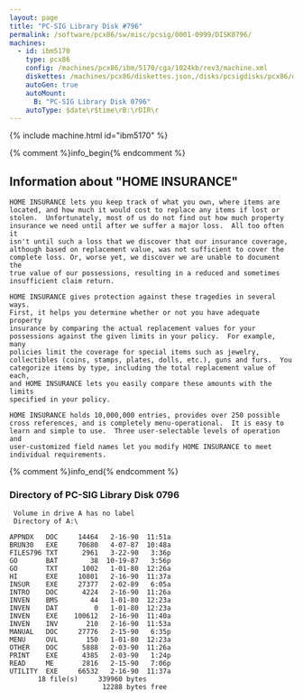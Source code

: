 ```yaml
---
layout: page
title: "PC-SIG Library Disk #796"
permalink: /software/pcx86/sw/misc/pcsig/0001-0999/DISK0796/
machines:
  - id: ibm5170
    type: pcx86
    config: /machines/pcx86/ibm/5170/cga/1024kb/rev3/machine.xml
    diskettes: /machines/pcx86/diskettes.json,/disks/pcsigdisks/pcx86/diskettes.json
    autoGen: true
    autoMount:
      B: "PC-SIG Library Disk 0796"
    autoType: $date\r$time\rB:\rDIR\r
---
```


{% include machine.html id="ibm5170" %}

{% comment %}info_begin{% endcomment %}

## Information about "HOME INSURANCE"

    HOME INSURANCE lets you keep track of what you own, where items are
    located, and how much it would cost to replace any items if lost or
    stolen.  Unfortunately, most of us do not find out how much property
    insurance we need until after we suffer a major loss.  All too often it
    isn't until such a loss that we discover that our insurance coverage,
    although based on replacement value, was not sufficient to cover the
    complete loss. Or, worse yet, we discover we are unable to document the
    true value of our possessions, resulting in a reduced and sometimes
    insufficient claim return.
    
    HOME INSURANCE gives protection against these tragedies in several ways.
    First, it helps you determine whether or not you have adequate property
    insurance by comparing the actual replacement values for your
    possessions against the given limits in your policy.  For example, many
    policies limit the coverage for special items such as jewelry,
    collectibles (coins, stamps, plates, dolls, etc.), guns and furs.  You
    categorize items by type, including the total replacement value of each,
    and HOME INSURANCE lets you easily compare these amounts with the limits
    specified in your policy.
    
    HOME INSURANCE holds 10,000,000 entries, provides over 250 possible
    cross references, and is completely menu-operational.  It is easy to
    learn and simple to use.  Three user-selectable levels of operation and
    user-customized field names let you modify HOME INSURANCE to meet
    individual requirements.
{% comment %}info_end{% endcomment %}


### Directory of PC-SIG Library Disk 0796

     Volume in drive A has no label
     Directory of A:\

    APPNDX   DOC     14464   2-16-90  11:51a
    BRUN30   EXE     70680   4-07-87  10:48a
    FILES796 TXT      2961   3-22-90   3:36p
    GO       BAT        38  10-19-87   3:56p
    GO       TXT      1002   1-01-80  12:26a
    HI       EXE     10801   2-16-90  11:37a
    INSUR    EXE     27377   2-02-89   6:05a
    INTRO    DOC      4224   2-16-90  11:26a
    INVEN    BMS        44   1-01-80  12:23a
    INVEN    DAT         0   1-01-80  12:23a
    INVEN    EXE    100612   2-16-90  11:40a
    INVEN    INV       210   2-16-90  11:53a
    MANUAL   DOC     27776   2-15-90   6:35p
    MENU     OVL       150   1-01-80  12:23a
    OTHER    DOC      5888   2-03-90  11:26a
    PRINT    EXE      4385   2-03-90   1:24p
    READ     ME       2816   2-15-90   7:06p
    UTILITY  EXE     66532   2-16-90  11:37a
           18 file(s)     339960 bytes
                           12288 bytes free
